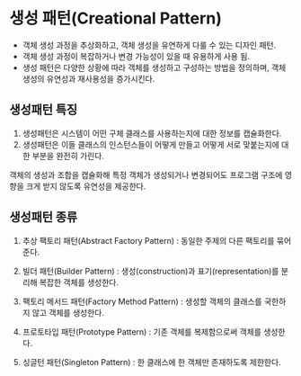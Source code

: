 # 생성 패턴(Creational Pattern)

- 객체 생성 과정을 추상화하고, 객체 생성을 유연하게 다룰 수 있는 디자인 패턴.
- 객체 생성 과정이 복잡하거나 변경 가능성이 있을 때 유용하게 사용 됨.
- 생성 패턴은 다양한 상황에 따라 객체를 생성하고 구성하는 방법을 정의하며, 객체 생성의 유연성과 재사용성을 증가시킨다.

## 생성패턴 특징

1. 생성패턴은 시스템이 어떤 구체 클래스를 사용하는지에 대한 정보를 캡슐화한다.
2. 생성패턴은 이들 클래스의 인스턴스들이 어떻게 만들고 어떻게 서로 맞붙는지에 대한 부분을 완전히 가린다.

객체의 생성과 조합을 캡슐화해 특정 객체가 생성되거나 변경되어도 프로그램 구조에 영향을 크게 받지 않도록 유연성을 제공한다.

## 생성패턴 종류

1. 추상 팩토리 패턴(Abstract Factory Pattern)
    : 동일한 주제의 다른 팩토리를 묶어 준다.

2. 빌더 패턴(Builder Pattern)
    : 생성(construction)과 표기(representation)를 분리해 복잡한 객체를 생성한다.

3. 팩토리 메서드 패턴(Factory Method Pattern)
    : 생성할 객체의 클래스를 국한하지 않고 객체를 생성한다.

4. 프로토타입 패턴(Prototype Pattern)
    : 기존 객체를 복제함으로써 객체를 생성한다.

5. 싱글턴 패턴(Singleton Pattern)
    : 한 클래스에 한 객체만 존재하도록 제한한다.